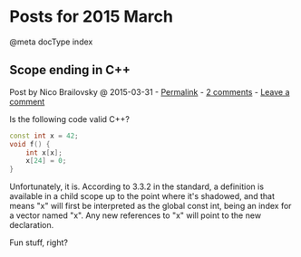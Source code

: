 # Posts for 2015 March

@meta docType index

## Scope ending in C++

Post by Nico Brailovsky @ 2015-03-31 - [Permalink](md_blog/2015/0331_ScopeendinginC.md)  - [2 comments](md_blog/2015/0331_ScopeendinginC.md) - [Leave a comment](https://github.com/nicolasbrailo/nicolasbrailo.github.io/issues/new?title=Comment@md_blog/2015/0331_ScopeendinginC.md&body=I%20have%20a%20comment!)

Is the following code valid C++?

```c++
const int x = 42;
void f() {
    int x[x];
    x[24] = 0;
}
```

Unfortunately, it is. According to 3.3.2 in the standard, a definition is available in a child scope up to the point where it's shadowed, and that means "x" will first be interpreted as the global const int, being an index for a vector named "x". Any new references to "x" will point to the new declaration.

Fun stuff, right?






